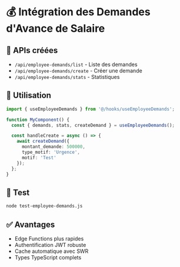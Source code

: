 # 💰 Intégration des Demandes d'Avance de Salaire

## 🎯 **APIs créées**

- `/api/employee-demands/list` - Liste des demandes
- `/api/employee-demands/create` - Créer une demande  
- `/api/employee-demands/stats` - Statistiques

## 🔧 **Utilisation**

```typescript
import { useEmployeeDemands } from '@/hooks/useEmployeeDemands';

function MyComponent() {
  const { demands, stats, createDemand } = useEmployeeDemands();

  const handleCreate = async () => {
    await createDemand({
      montant_demande: 500000,
      type_motif: 'Urgence',
      motif: 'Test'
    });
  };
}
```

## 🧪 **Test**

```bash
node test-employee-demands.js
```

## ✅ **Avantages**

- Edge Functions plus rapides
- Authentification JWT robuste
- Cache automatique avec SWR
- Types TypeScript complets
